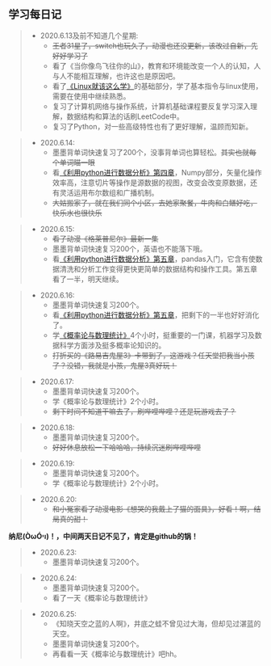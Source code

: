 学习每日记
---

>+ 2020.6.13及前不知道几个星期:
>   + ~~王者31星了，switch也玩久了，动漫也还没更新，该改过自新，先好好学习了~~
>   + 看了《当你像鸟飞往你的山》，教育和环境能改变一个人的认知，人与人不能相互理解，也许这也是原因吧。
>   + 看了[《Linux就该这么学》](https://www.linuxprobe.com/)的基础部分，学了基本指令与linux使用，需要在使用中继续熟悉。
>   + 复习了计算机网络与操作系统，计算机基础课程要反复学习深入理解，数据结构和算法的话刷LeetCode中。
>   + 复习了Python，对一些高级特性也有了更好理解，温顾而知新。

>- 2020.6.14:
>   - 墨墨背单词快速复习了200个，没事背单词也算轻松。~~其实也就每个单词瞄一眼~~
>   - 看[《利用python进行数据分析》第四章](https://github.com/apachecn/pyda-2e-zh/blob/master/4.md#%E5%88%87%E7%89%87%E7%B4%A2%E5%BC%95)，Numpy部分，矢量化操作效率高，注意切片等操作是源数据的视图，改变会改变原数据，还有灵活运用布尔数组和广播机制。
>   - ~~大姑搬家了，就在我们同个小区，去她家聚餐，牛肉和白鳝好吃，快乐水也很快乐~~

>* 2020.6.15:
>   * ~~看了动漫《格莱普尼尔》最新一集~~
>   * 墨墨背单词快速复习200个，英语也不能落下哦。
>   * 看[《利用python进行数据分析》第五章](https://github.com/apachecn/pyda-2e-zh/blob/master/5.md)，pandas入门，它含有使数据清洗和分析工作变得更快更简单的数据结构和操作工具。第五章看了一半，明天继续。

>* 2020.6.16:
>   * 墨墨背单词快速复习200个。
>   * 看[《利用python进行数据分析》第五章](https://github.com/apachecn/pyda-2e-zh/blob/master/5.md)，把剩下的一半也好好消化了。
>   * 学[《概率论与数理统计》](bilibili.com/video/BV1ot411y7mU?from=search&seid=7829238595854765335)4个小时，挺重要的一门课，机器学习及数据科学方面涉及挺多概率论知识的。
>   * ~~打折买的《路易吉鬼屋3》卡带到了，这游戏？任天堂把我当小孩了？没错，我就是小孩，鬼屋3真好玩！~~

>* 2020.6.17:
>   * 墨墨背单词快速复习200个。
>   * 学《概率论与数理统计》2个小时。
>   * ~~剩下时间不知道干嘛去了，刷哔哩哔哩？还是玩游戏去了？~~

>* 2020.6.18:
>   * 墨墨背单词快速复习200个。
>   * ~~好好休息放松一下哈哈哈，持续沉迷刷哔哩哔哩~~

>* 2020.6.19:
>   * 墨墨背单词快速复习200个。
>   * 学《概率论与数理统计》2个小时。

>* 2020.6.20:
>   * ~~和小冤家看了动漫电影《想哭的我戴上了猫的面具》，好看！啊，结局真的甜！~~

**纳尼(ÒωÓױ)！，中间两天日记不见了，肯定是github的锅！**

>* 2020.6.23:
>   * 墨墨背单词快速复习200个。

>* 2020.6.24:
>   * 墨墨背单词快速复习200个。
>   * 看了一天《概率论与数理统计》

>* 2020.6.25:
>   * 《知晓天空之蓝的人啊》，井底之蛙不曾见过大海，但却见过湛蓝的天空。
>   * 墨墨背单词快速复习200个。
>   * 再看看一天《概率论与数理统计》吧hh。
